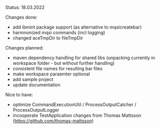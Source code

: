 Status: 18.03.2022 

Changes done: 
- add ibmint package support (as alternative to mqsicreatebar) 
- harmnonized mqsi commands (incl logging) 
- changed aceTmpDir to fileTmpDir

Changes planned: 
- maven dependency handling for shared libs 
(unpacking currently in workspace folder - but without further handling) 
- consistent file names for resulting bar files 
- make workspace paraemter optional 
- add sample project 
- update documentation 
 

Nice to have: 
- optimize CommandExecutionUtil / ProcessOutputCatcher / ProcessOutputLogger 
- incooperate TestApplication changes from Thomas Mattsson (https://github.com/thomas-mattsson)
